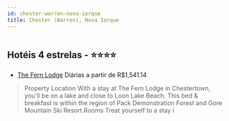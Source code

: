 ```yaml
---
id: chester-warren-nova-iorque
title: Chester (Warren), Nova Iorque
---
```


<center><img src="https://assets.cosmos-data.com/1/05739734c59b94f2a9c286e5be35e54c/245496.jpg" alt="" /></center>


## Hotéis 4 estrelas - ⭐️⭐️⭐️⭐️

-    [The Fern Lodge](https://www.hurb.com/hoteis/chester-warren/the-fern-lodge-JNP-JP353164?cmp=18055) Diárias a partir de R$1,541.14
   > Property Location With a stay at The Fern Lodge in Chestertown, you&apos;ll be on a lake and close to Loon Lake Beach. This bed &amp; breakfast is within the region of Pack Demonstration Forest and Gore Mountain Ski Resort.Rooms Treat yourself to a stay i
